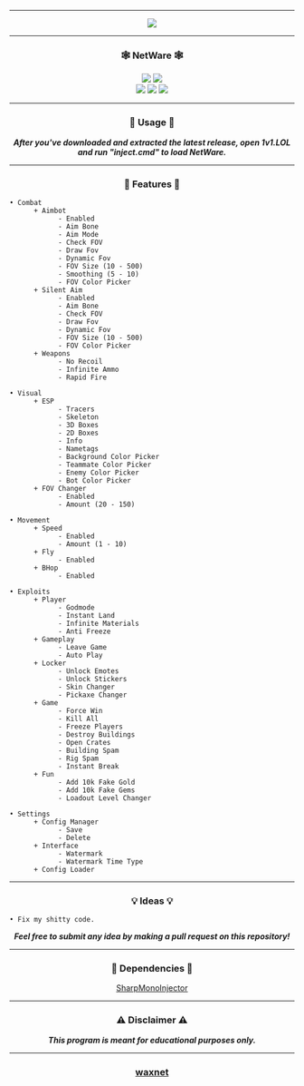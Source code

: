 -----

<p align= "center">
  <kbd>
    <img  src="https://raw.githubusercontent.com/waxnet/NetWare/main/.github/workflows/icon.png">
  </kbd>
</p>

-----

### <p align="center">🕸️ NetWare 🕸️</p>
<p align= "center">
  <img src="https://img.shields.io/github/last-commit/waxnet/NetWare">
  <img src="https://img.shields.io/github/license/waxnet/NetWare">
  <br>
  <img src="https://img.shields.io/github/stars/waxnet/NetWare">
  <img src="https://img.shields.io/github/forks/waxnet/NetWare">
  <img src="https://img.shields.io/github/downloads/waxnet/NetWare/total.svg">
</p>

-----

### <p align="center">🔑 Usage 🔑</p>
<p align="center"><i><b>
After you've downloaded and extracted the latest release, open 1v1.LOL
and run "inject.cmd" to load NetWare.
</b></i></p>

-----

### <p align="center">📜 Features 📜</p>

```
• Combat
      + Aimbot
            - Enabled
			- Aim Bone
			- Aim Mode
            - Check FOV
            - Draw Fov
            - Dynamic Fov
            - FOV Size (10 - 500)
            - Smoothing (5 - 10)
            - FOV Color Picker
      + Silent Aim
            - Enabled
			- Aim Bone
            - Check FOV
            - Draw Fov
            - Dynamic Fov
            - FOV Size (10 - 500)
            - FOV Color Picker
      + Weapons
            - No Recoil
            - Infinite Ammo
            - Rapid Fire

• Visual
      + ESP
            - Tracers
            - Skeleton
			- 3D Boxes
			- 2D Boxes
            - Info
            - Nametags
			- Background Color Picker
			- Teammate Color Picker
			- Enemy Color Picker
			- Bot Color Picker
      + FOV Changer
            - Enabled
            - Amount (20 - 150)

• Movement
      + Speed
            - Enabled
            - Amount (1 - 10)
      + Fly
            - Enabled
	  + BHop
			- Enabled

• Exploits
      + Player
            - Godmode
            - Instant Land
            - Infinite Materials
            - Anti Freeze
      + Gameplay
			- Leave Game
            - Auto Play
	  + Locker
            - Unlock Emotes
            - Unlock Stickers
            - Skin Changer
            - Pickaxe Changer
      + Game
			- Force Win
            - Kill All
            - Freeze Players
            - Destroy Buildings
            - Open Crates
            - Building Spam
            - Rig Spam
            - Instant Break
	  + Fun
			- Add 10k Fake Gold
			- Add 10k Fake Gems
			- Loadout Level Changer

• Settings
      + Config Manager
            - Save
            - Delete
	  + Interface
			- Watermark
			- Watermark Time Type
      + Config Loader
```

-----

### <p align="center">💡 Ideas 💡</p>

    • Fix my shitty code.

<p align="center"><i><b>Feel free to submit any idea by making a pull request on this repository!</b></i></p>

-----

### <p align="center">💾 Dependencies 💾</p>
<p align="center"><a href="https://github.com/warbler/SharpMonoInjector">SharpMonoInjector</a></p>

-----

### <p align="center">⚠️ Disclaimer ⚠️</p>

<p align="center"><i><b>This program is meant for educational purposes only.</b></i></p>

-----

### <p align="center"><a href="https://github.com/waxnet">waxnet</a></p>